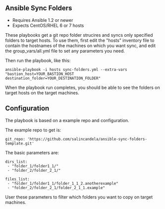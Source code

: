 ## Ansible Sync Folders

- Requires Ansible 1.2 or newer
- Expects CentOS/RHEL 6 or 7 hosts

These playbooks get a git repo folder strucires and syncs only specified folders to target hosts. 
To use them, first edit the "hosts" inventory file to contain the
hostnames of the machines on which you want sync, and edit the 
group_vars/all.yml file to set any parameters you need.

Then run the playbook, like this:

	ansible-playbook -i hosts sync-folders.yml --extra-vars "bastion_host=YOUR_BASTION_HOST destination_folder=YOUR_DESTINATION_FOLDER"

When the playbook run completes, you should be able to see the folders on target hosts on the target machines.

## Configuration

The playbook is based on a example repo and configuration.

The example repo to get is:

	git_repo: 'https://github.com/salincandela/ansible-sync-folders-template.git'

The basic parameters are:

	dirs_list:
	 - "folder_1/folder1_1/"
	 - "folder_2/folder_2_1/"

	files_list:
	 - "folder_1/folder1_1/folder_1_1_2.anotherexample"
	 - "folder_2/folder_2_1/folder_2_1_1.example"


User these parameters to filter which folders you want to copy on target machines. 